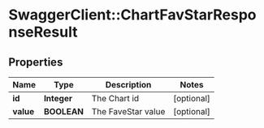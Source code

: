 # SwaggerClient::ChartFavStarResponseResult

## Properties
Name | Type | Description | Notes
------------ | ------------- | ------------- | -------------
**id** | **Integer** | The Chart id | [optional] 
**value** | **BOOLEAN** | The FaveStar value | [optional] 

